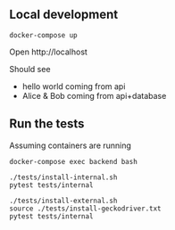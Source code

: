 ## Local development
```
docker-compose up
```

Open http://localhost

Should see 
- hello world coming from api
- Alice & Bob coming from api+database

## Run the tests

Assuming containers are running
```
docker-compose exec backend bash

./tests/install-internal.sh
pytest tests/internal

./tests/install-external.sh
source ./tests/install-geckodriver.txt
pytest tests/internal
```
